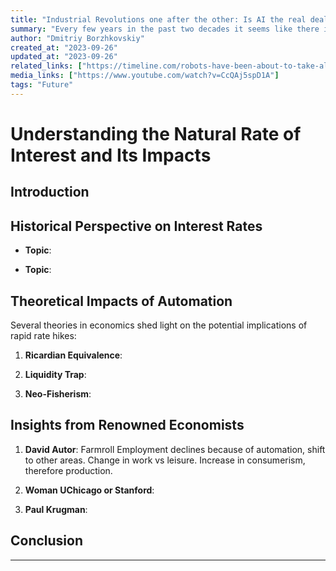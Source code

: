 ```yaml
---
title: "Industrial Revolutions one after the other: Is AI the real deal?"
summary: "Every few years in the past two decades it seems like there is a technological revolution. After the revolution of the web then we had the revolution of microsoft, streaming, blockchain, IoT, and now Generative AI"
author: "Dmitriy Borzhkovskiy"
created_at: "2023-09-26"
updated_at: "2023-09-26"
related_links: ["https://timeline.com/robots-have-been-about-to-take-all-the-jobs-for-more-than-200-years-5c9c08a2f41d"]
media_links: ["https://www.youtube.com/watch?v=CcQAj5spD1A"] 
tags: "Future"
---
```


# Understanding the Natural Rate of Interest and Its Impacts

## Introduction


## Historical Perspective on Interest Rates


- **Topic**:

- **Topic**: 

## Theoretical Impacts of Automation

Several theories in economics shed light on the potential implications of rapid rate hikes:

1. **Ricardian Equivalence**: 

2. **Liquidity Trap**: 

3. **Neo-Fisherism**:

## Insights from Renowned Economists

1. **David Autor**: Farmroll Employment declines because of automation, shift to other areas. Change in work vs leisure. Increase in consumerism, therefore production. 

2. **Woman UChicago or Stanford**:

3. **Paul Krugman**: 

## Conclusion


---